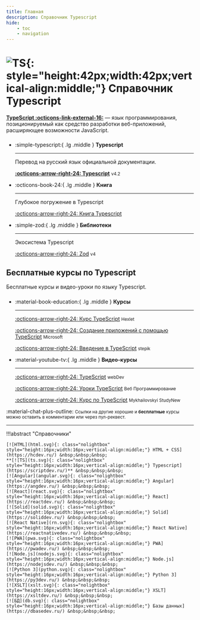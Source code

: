 ```yaml
---
title: Главная
description: Справочник Typescript
hide:
    - toc
    - navigation
---
```


# ![TS](ts.svg){: style="height:42px;width:42px;vertical-align:middle;"} Справочник Typescript

**[TypeScript :octicons-link-external-16:](https://www.typescriptlang.org/)** — язык программирования, позиционируемый как средство разработки веб-приложений, расширяющее возможности JavaScript.

<div class="grid cards" style="margin-top: 1.6em" markdown>

-   :simple-typescript:{ .lg .middle } **Typescript**

    ***

    Перевод на русский язык официальной документации.

    **[:octicons-arrow-right-24: Typescript](/guide/)** <small>v4.2</small>

-   :octicons-book-24:{ .lg .middle } **Книга**

    ***

    Глубокое погружение в Typescript

    [:octicons-arrow-right-24: Книга Typescript](/book/)

-   :simple-zod:{ .lg .middle } **Библиотеки**

    ***

    Экосистема Typescript

    [:octicons-arrow-right-24: Zod](./libs/zod.4/index.md) <small>v4</small>

</div>

## Бесплатные курсы по Typescript

Бесплатные курсы и видео-уроки по языку Typescript.

<div class="grid cards" style="margin-top: 1.6em" markdown>

-   :material-book-education:{ .lg .middle } **Курсы**

    ***

    [:octicons-arrow-right-24: Курс TypeScript](https://code-basics.com/ru/languages/typescript) <small>Hexlet</small>

    [:octicons-arrow-right-24: Создание приложений с помощью TypeScript](https://learn.microsoft.com/ru-ru/training/paths/build-javascript-applications-typescript/) <small>Microsoft</small>

    [:octicons-arrow-right-24: Введение в TypeScript](https://stepik.org/course/118563/promo) <small>stepik</small>

-   :material-youtube-tv:{ .lg .middle } **Видео-курсы**

    ***

    [:octicons-arrow-right-24: TypeScript](https://www.youtube.com/playlist?list=PLNkWIWHIRwMEm1FgiLjHqSky27x5rXvQa) <small>webDev</small>

    [:octicons-arrow-right-24: Уроки TypeScript](https://www.youtube.com/playlist?list=PLFe0raUk4QF5QqZ8PYuPcoInxAJ1gaHpj) <small>Веб Программирование</small>

    [:octicons-arrow-right-24: Курс по TypeScript](https://www.youtube.com/playlist?list=PL0BJapvyPWKGg5TsDbLKwT0k1A_MSYRjc) <small>Mykhailovskyi StudyNew</small>

</div>

:material-chat-plus-outline: <small>Ссылки на другие хорошие и **бесплатные** курсы можно оставить в комментарии или через пул-реквест.</small>

---

!!!abstract "Справочники"

    [![HTML](html.svg){: class="nolightbox" style="height:16px;width:16px;vertical-align:middle;"} HTML + CSS](https://hcdev.ru/) &nbsp;&nbsp;&nbsp;
    **[![TS](ts.svg){: class="nolightbox" style="height:16px;width:16px;vertical-align:middle;"} Typescript](https://scriptdev.ru/)** &nbsp;&nbsp;&nbsp;
    [![Angular](angular.svg){: class="nolightbox" style="height:16px;width:16px;vertical-align:middle;"} Angular](https://angdev.ru/) &nbsp;&nbsp;&nbsp;
    [![React](react.svg){: class="nolightbox" style="height:16px;width:16px;vertical-align:middle;"} React](https://reactdev.ru/) &nbsp;&nbsp;&nbsp;
    [![Solid](solid.svg){: class="nolightbox" style="height:16px;width:16px;vertical-align:middle;"} Solid](https://soliddev.ru/) &nbsp;&nbsp;&nbsp;
    [![React Native](rn.svg){: class="nolightbox" style="height:16px;width:16px;vertical-align:middle;"} React Native](https://reactnativedev.ru/) &nbsp;&nbsp;&nbsp;
    [![PWA](pwa.svg){: class="nolightbox" style="height:16px;width:16px;vertical-align:middle;"} PWA](https://pwadev.ru/) &nbsp;&nbsp;&nbsp;
    [![Node.js](nodejs.svg){: class="nolightbox" style="height:16px;width:16px;vertical-align:middle;"} Node.js](https://nodejsdev.ru/) &nbsp;&nbsp;&nbsp;
    [![Python 3](python.svg){: class="nolightbox" style="height:16px;width:16px;vertical-align:middle;"} Python 3](https://py3dev.ru/) &nbsp;&nbsp;&nbsp;
    [![XSLT](xslt.svg){: class="nolightbox" style="height:16px;width:16px;vertical-align:middle;"} XSLT](https://xsltdev.ru/) &nbsp;&nbsp;&nbsp;
    [![БД](db.svg){: class="nolightbox" style="height:16px;width:16px;vertical-align:middle;"} Базы данных](https://dbasedev.ru/) &nbsp;&nbsp;&nbsp;
